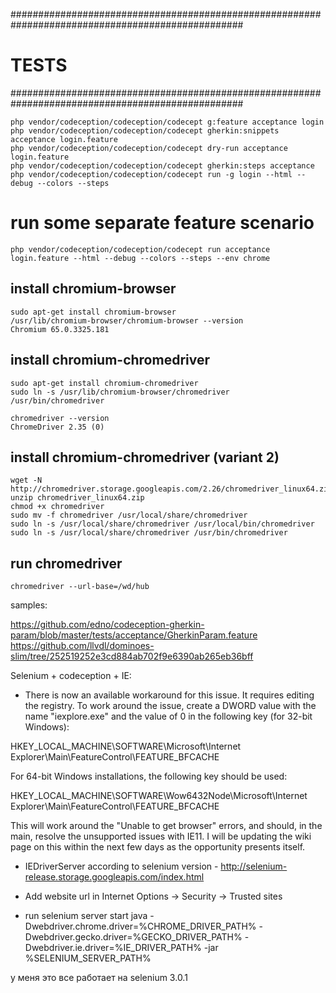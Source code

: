 
##################################################################################################
# TESTS
##################################################################################################

```
php vendor/codeception/codeception/codecept g:feature acceptance login
php vendor/codeception/codeception/codecept gherkin:snippets acceptance login.feature
php vendor/codeception/codeception/codecept dry-run acceptance login.feature
php vendor/codeception/codeception/codecept gherkin:steps acceptance
php vendor/codeception/codeception/codecept run -g login --html --debug --colors --steps
```

# run some separate feature scenario
```
php vendor/codeception/codeception/codecept run acceptance login.feature --html --debug --colors --steps --env chrome
```

## install chromium-browser
```
sudo apt-get install chromium-browser
/usr/lib/chromium-browser/chromium-browser --version
Chromium 65.0.3325.181
```

## install chromium-chromedriver
```
sudo apt-get install chromium-chromedriver
sudo ln -s /usr/lib/chromium-browser/chromedriver /usr/bin/chromedriver

chromedriver --version
ChromeDriver 2.35 (0)
```

## install chromium-chromedriver (variant 2)
```
wget -N http://chromedriver.storage.googleapis.com/2.26/chromedriver_linux64.zip
unzip chromedriver_linux64.zip
chmod +x chromedriver
sudo mv -f chromedriver /usr/local/share/chromedriver
sudo ln -s /usr/local/share/chromedriver /usr/local/bin/chromedriver
sudo ln -s /usr/local/share/chromedriver /usr/bin/chromedriver
```

## run chromedriver
```
chromedriver --url-base=/wd/hub
```

samples:

https://github.com/edno/codeception-gherkin-param/blob/master/tests/acceptance/GherkinParam.feature
https://github.com/llvdl/dominoes-slim/tree/252519252e3cd884ab702f9e6390ab265eb36bff


Selenium + codeception + IE:

- There is now an available workaround for this issue. It requires editing the registry.
To work around the issue, create a DWORD value with the name "iexplore.exe" and the
value of 0 in the following key (for 32-bit Windows):

HKEY_LOCAL_MACHINE\SOFTWARE\Microsoft\Internet Explorer\Main\FeatureControl\FEATURE_BFCACHE

For 64-bit Windows installations, the following key should be used:

HKEY_LOCAL_MACHINE\SOFTWARE\Wow6432Node\Microsoft\Internet Explorer\Main\FeatureControl\FEATURE_BFCACHE

This will work around the "Unable to get browser" errors, and should, in the main,
resolve the unsupported issues with IE11. I will be updating the wiki page on this
within the next few days as the opportunity presents itself.

- IEDriverServer according to selenium version - http://selenium-release.storage.googleapis.com/index.html
- Add website url in Internet Options -> Security -> Trusted sites

- run selenium server
start java -Dwebdriver.chrome.driver=%CHROME_DRIVER_PATH% -Dwebdriver.gecko.driver=%GECKO_DRIVER_PATH% -Dwebdriver.ie.driver=%IE_DRIVER_PATH% -jar %SELENIUM_SERVER_PATH%

у меня это все работает на selenium 3.0.1